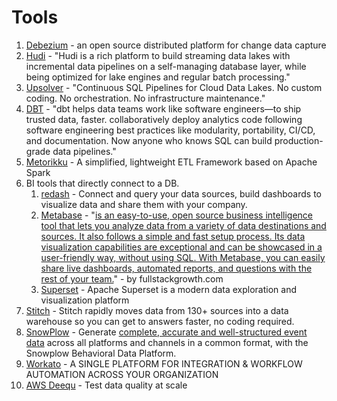 # Tools



1. [Debezium](https://debezium.io) - an open source distributed platform for change data capture
2. [Hudi](https://hudi.apache.org) - "Hudi is a rich platform to build streaming data lakes with incremental data pipelines on a self-managing database layer, while being optimized for lake engines and regular batch processing."
3. [Upsolver](https://www.upsolver.com) - "Continuous SQL Pipelines for Cloud Data Lakes. No custom coding. No orchestration. No infrastructure maintenance."
4. [DBT](https://www.getdbt.com) - "dbt helps data teams work like software engineers—to ship trusted data, faster. collaboratively deploy analytics code following software engineering best practices like modularity, portability, CI/CD, and documentation. Now anyone who knows SQL can build production-grade data pipelines."
5. [Metorikku](https://github.com/YotpoLtd/metorikku) - A simplified, lightweight ETL Framework based on Apache Spark
6. BI tools that directly connect to a DB.
   1. [redash](https://redash.io) - Connect and query your data sources, build dashboards to visualize data and share them with your company.
   2. [Metabase](https://www.metabase.com) - "[is an easy-to-use, open source business intelligence tool that lets you analyze data from a variety of data destinations and sources. It also follows a simple and fast setup process. Its data visualization capabilities are exceptional and can be showcased in a user-friendly way, without using SQL. With Metabase, you can easily share live dashboards, automated reports, and questions with the rest of your team.](https://growthfullstack.com/analyse/metabase-bi-tool/)" - by fullstackgrowth.com
   3. [Superset](https://superset.apache.org) - Apache Superset is a modern data exploration and visualization platform
7. [Stitch](https://www.stitchdata.com) - Stitch rapidly moves data from 130+ sources into a data warehouse so you can get to answers faster, no coding required.
8. [SnowPlow](https://snowplowanalytics.com) - Generate [complete, accurate and well-structured event data](https://snowplowanalytics.com/web-and-mobile-data/) across all platforms and channels in a common format, with the Snowplow Behavioral Data Platform.
9. [Workato](https://www.workato.com) - A SINGLE PLATFORM FOR INTEGRATION & WORKFLOW AUTOMATION ACROSS YOUR ORGANIZATION
10. [AWS Deequ](https://aws.amazon.com/blogs/big-data/test-data-quality-at-scale-with-deequ/) - Test data quality at scale
